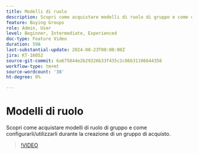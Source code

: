 ```yaml
---
title: Modelli di ruolo
description: Scopri come acquistare modelli di ruolo di gruppo e come configurarli/utilizzarli durante la creazione di un gruppo di acquisto.
feature: Buying Groups
role: Admin, User
level: Beginner, Intermediate, Experienced
doc-type: Feature Video
duration: 598
last-substantial-update: 2024-08-23T00:00:00Z
jira: KT-16052
source-git-commit: 6a675844e2b29326b33f435c2c86b31196644358
workflow-type: tm+mt
source-wordcount: '38'
ht-degree: 0%

---
```



# Modelli di ruolo

Scopri come acquistare modelli di ruolo di gruppo e come configurarli/utilizzarli durante la creazione di un gruppo di acquisto.

>[!VIDEO](https://video.tv.adobe.com/v/3453309/?learn=on&captions=ita)
